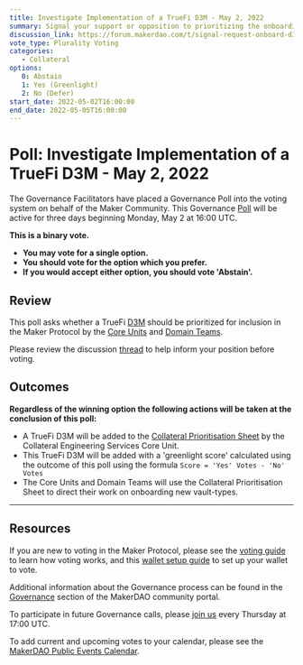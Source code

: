 ```yaml
---
title: Investigate Implementation of a TrueFi D3M - May 2, 2022
summary: Signal your support or opposition to prioritizing the onboarding of a TrueFi D3M (DAI Direct Deposit Module).
discussion_link: https://forum.makerdao.com/t/signal-request-onboard-d3m-for-truefi/14563
vote_type: Plurality Voting
categories:
   - Collateral
options:
   0: Abstain
   1: Yes (Greenlight)
   2: No (Defer)
start_date: 2022-05-02T16:00:00
end_date: 2022-05-05T16:00:00
---
```

# Poll: Investigate Implementation of a TrueFi D3M - May 2, 2022

The Governance Facilitators have placed a Governance Poll into the voting system on behalf of the Maker Community. This Governance [Poll](https://community-development.makerdao.com/en/learn/governance/on-chain-gov) will be active for three days beginning Monday, May 2 at 16:00 UTC.

**This is a binary vote.**
- **You may vote for a single option.**
- **You should vote for the option which you prefer.**
- **If you would accept either option, you should vote 'Abstain'.**

## Review

This poll asks whether a TrueFi [D3M](https://manual.makerdao.com/module-index/module-dai-direct-deposit) should be prioritized for inclusion in the Maker Protocol by the [Core Units](https://mips.makerdao.com/mips/details/MIP38#mip38c2-core-unit-state) and [Domain Teams](https://mips.makerdao.com/mips/details/MIP7#mip7c2-the-current-domain-roles-list).

Please review the discussion [thread](https://forum.makerdao.com/t/signal-request-onboard-d3m-for-truefi/14563) to help inform your position before voting.

## Outcomes

**Regardless of the winning option the following actions will be taken at the conclusion of this poll:**
* A TrueFi D3M will be added to the [Collateral Prioritisation Sheet](https://docs.google.com/spreadsheets/d/1IX9e2fyfz7djtDMKn5gMyGsyFxHoY75GncMbAjnSXrM/edit#gid=0) by the Collateral Engineering Services Core Unit.
* This TrueFi D3M will be added with a 'greenlight score' calculated using the outcome of this poll using the formula `Score = 'Yes' Votes - 'No' Votes`
* The Core Units and Domain Teams will use the Collateral Prioritisation Sheet to direct their work on onboarding new vault-types.

---

## Resources

If you are new to voting in the Maker Protocol, please see the [voting guide](https://community-development.makerdao.com/en/learn/governance/how-voting-works/) to learn how voting works, and this [wallet setup guide](https://community-development.makerdao.com/en/learn/governance/voting-setup/) to set up your wallet to vote.

Additional information about the Governance process can be found in the [Governance](https://community-development.makerdao.com/en/learn/governance) section of the MakerDAO community portal.

To participate in future Governance calls, please [join us](https://github.com/makerdao/community/tree/master/governance/governance-and-risk-meetings) every Thursday at 17:00 UTC.

To add current and upcoming votes to your calendar, please see the [MakerDAO Public Events Calendar](https://calendar.google.com/calendar/embed?src=makerdao.com_3efhm2ghipksegl009ktniomdk%40group.calendar.google.com&ctz=UTC&mode=week&showCalendars=0&showPrint=0).
